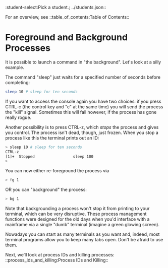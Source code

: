 :student-select:Pick a student.; ../students.json::

For an overview, see ::table_of_contents:Table of Contents::

# Foreground and Background Processes

It is possible to launch a command in "the background". Let's look at a
silly example.

The command "sleep" just waits for a specified number of seconds before
completing:

```bash 
sleep 10 # sleep for ten seconds
```

If you want to access the console again you have two choices: if you
press CTRL-c (the control key and "c" at the same time) you will send
the process the "kill" signal. Sometimes this will fail however, if the
process has gone really rogue.

Another possibility is to press CTRL-z, which *stops* the process and
gives you control. The process isn't dead, though, just frozen. When you
stop a process like this the terminal prints out an ID:

```bash 
> sleep 10 # sleep for ten seconds
CTRL-z
[1]+  Stopped                 sleep 100
> 
```

You can now either re-foreground the process via

```bash 
> fg 1
```

OR you can "background" the process:

```bash 
> bg 1
```

Note that backgrounding a process won't stop it from printing to your
terminal, which can be very disruptive. These process management
functions were designed for the old days when you'd interface with a
mainframe via a single "dumb" terminal (imagine a green glowing screen).

Nowadays you can start as many terminals as you want and, indeed, most
terminal programs allow you to keep many tabs open. Don't be afraid to
use them.

Next, we’ll look at process IDs and killing processes: ::process_ids_and_killing:Process IDs and Killing::
